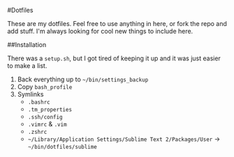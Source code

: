 #Dotfiles

These are my dotfiles. Feel free to use anything in here, or fork the repo and add stuff. I'm always looking for cool new things to include here.

##Installation

There was a `setup.sh`, but I got tired of keeping it up and it was just easier to make a list.

1. Back everything up to `~/bin/settings_backup`
2. Copy `bash_profile`
3. Symlinks
	* `.bashrc`
	* `.tm_properties`
	* `.ssh/config`
	* `.vimrc` & `.vim`
	* `.zshrc`
	* `~/Library/Application Settings/Sublime Text 2/Packages/User` → `~/bin/dotfiles/sublime`